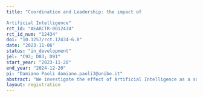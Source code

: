 ```yaml
---
title: "Coordination and Leadership: the impact of
Artificial Intelligence"
rct_id: "AEARCTR-0012434"
rct_id_num: "12434"
doi: "10.1257/rct.12434-6.0"
date: "2023-11-06"
status: "in_development"
jel: "C92; D83; D91"
start_year: "2023-11-20"
end_year: "2024-12-20"
pi: "Damiano Paoli damiano.paoli3@unibo.it"
abstract: "We investigate the effect of Artificial Intelligence as a source of help for the leader of a group that is facing a coordination dilemma. In an on-line experiment, subjects play a one-shot minimum effort game with leadership. The group leader must send a short message to their teammates to enhance coordination. First, the leader writes the message, then they see ChatGPT's output for the same task and decide whether to send their own text or the one produced by the chatbot. Followers are informed whether the leader sent their own message or the one produced by ChatGPT, before making their decision. With this approach, we want to compare the differences in coordination levels and elicited beliefs between the groups with a human-written leader's message and those with an AI-generated one."
layout: registration
---
```


